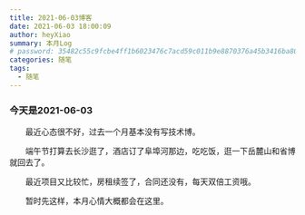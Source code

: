 ```yaml
---
title: 2021-06-03博客
date: 2021-06-03 18:00:09
author: heyXiao
summary: 本月Log
# password: 35482c55c9fcbe4ff1b6023476c7acd59c011b9e8870376a45b3416ba8092d3d
categories: 随笔
tags:
  - 随笔
---
```



### 今天是2021-06-03
<p style="text-indent:2em">最近心态很不好，过去一个月基本没有写技术博。</p>
<p style="text-indent:2em">端午节打算去长沙逛了，酒店订了阜埠河那边，吃吃饭，逛一下岳麓山和省博就回去了。</p>
<p style="text-indent:2em">最近项目又比较忙，房租续签了，合同还没有，每天双倍工资哦。</p>



<p style="text-indent:2em">暂时先这样，本月心情大概都会在这里。</p>
<p style="text-indent:2em"></p>

